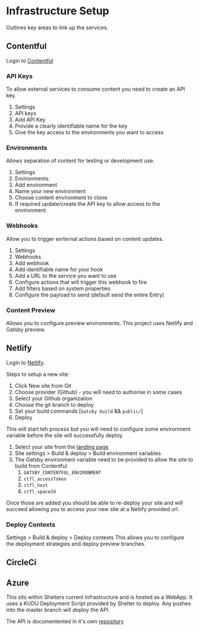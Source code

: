 # Infrastructure Setup

Outlines key areas to link up the services.

## Contentful

Login to [Contentful](https://app.contentful.com)

### API Keys

To allow external services to consume content you need to create an API key.

1. Settings
2. API keys
3. Add API Key
4. Provide a clearly identifiable name for the key
5. Give the key access to the environments you want to access

### Environments

Allows separation of content for testing or development use.

1. Settings
2. Environments
3. Add environment
4. Name your new environment
5. Choose content environment to clone
6. If required update/create the API key to allow access to the environment.

### Webhooks

Allow you to trigger exrternal actions based on content updates.

1. Settings
2. Webhooks
3. Add webhook
4. Add identifiable name for your hook
5. Add a URL to the service you want to use
6. Configure actions that will trigger this webhook to fire
7. Add filters based on system properties
8. Configure the payload to send (default send the entire Entry)

### Content Preview

Allows you to configure preview environments. This project uses Netlify and Gatsby preview.

## Netlify

Login to [Netlify](https://app.netlify.com).

Steps to setup a new site:

1. Click New site from Git
2. Choose provider (Github) - you will need to authorise in some cases
3. Select your Github organization
4. Choose the git branch to deploy
5. Set your build commands [`Gatsby build` && `public/`]
6. Deploy

This will start teh process but you will need to configure some environment variable before the site will successfully deploy.

1. Select your site from the [landing page](https://app.netlify.com/teams/shelter/sites)
2. Site settings > Build & deploy > Build environment variables
3. The Gatsby environment variable need to be provided to allow the site to build from Contentful
   1. `GATSBY_CONTENTFUL_ENVIRONMENT`
   2. `ctfl_accessToken`
   3. `ctfl_host`
   4. `ctfl_spaceId`

Once those are added you should be able to re-deploy your site and will succeed allowing you to access your new site at a Netlify provided url.

### Deploy Contexts

Settings > Build & deploy > Deploy contexts
This allows you to configure the deployment strategies and deploy preview branches.

## CircleCi

## Azure

This sits within Shelters current infrastructure and is hosted as a WebApp. It uses a KUDU Deployment Script provided by Shelter to deploy. Any pushes into the master branch will deploy the API.

The API is documentented in it's own [repository](https://github.com/Shelter-England/webhook-api/blob/master/README.md)
